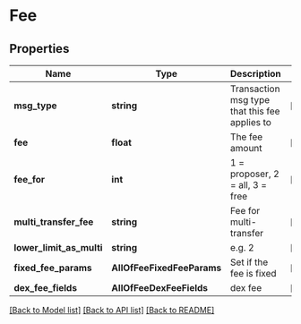 # Fee

## Properties
Name | Type | Description | Notes
------------ | ------------- | ------------- | -------------
**msg_type** | **string** | Transaction msg type that this fee applies to | [optional] 
**fee** | **float** | The fee amount | [optional] 
**fee_for** | **int** | 1 &#x3D; proposer, 2 &#x3D; all, 3 &#x3D; free | [optional] 
**multi_transfer_fee** | **string** | Fee for multi-transfer | [optional] 
**lower_limit_as_multi** | **string** | e.g. 2 | [optional] 
**fixed_fee_params** | **AllOfFeeFixedFeeParams** | Set if the fee is fixed | [optional] 
**dex_fee_fields** | **AllOfFeeDexFeeFields** | dex fee | [optional] 

[[Back to Model list]](../../README.md#documentation-for-models) [[Back to API list]](../../README.md#documentation-for-api-endpoints) [[Back to README]](../../README.md)

